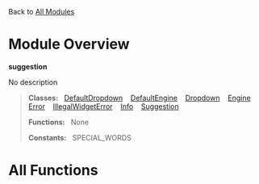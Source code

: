 Back to [All Modules](https://github.com/pyrustic/suggestion/blob/master/docs/modules/README.md#readme)

# Module Overview

**suggestion**
 
No description

> **Classes:** &nbsp; [DefaultDropdown](https://github.com/pyrustic/suggestion/blob/master/docs/modules/content/suggestion/content/classes/DefaultDropdown.md#class-defaultdropdown) &nbsp;&nbsp; [DefaultEngine](https://github.com/pyrustic/suggestion/blob/master/docs/modules/content/suggestion/content/classes/DefaultEngine.md#class-defaultengine) &nbsp;&nbsp; [Dropdown](https://github.com/pyrustic/suggestion/blob/master/docs/modules/content/suggestion/content/classes/Dropdown.md#class-dropdown) &nbsp;&nbsp; [Engine](https://github.com/pyrustic/suggestion/blob/master/docs/modules/content/suggestion/content/classes/Engine.md#class-engine) &nbsp;&nbsp; [Error](https://github.com/pyrustic/suggestion/blob/master/docs/modules/content/suggestion/content/classes/Error.md#class-error) &nbsp;&nbsp; [IllegalWidgetError](https://github.com/pyrustic/suggestion/blob/master/docs/modules/content/suggestion/content/classes/IllegalWidgetError.md#class-illegalwidgeterror) &nbsp;&nbsp; [Info](https://github.com/pyrustic/suggestion/blob/master/docs/modules/content/suggestion/content/classes/Info.md#class-info) &nbsp;&nbsp; [Suggestion](https://github.com/pyrustic/suggestion/blob/master/docs/modules/content/suggestion/content/classes/Suggestion.md#class-suggestion)
>
> **Functions:** &nbsp; None
>
> **Constants:** &nbsp; SPECIAL_WORDS

# All Functions



